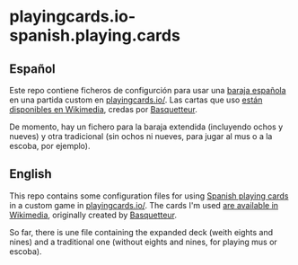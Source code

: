 # playingcards.io-spanish.playing.cards

## Español
Este repo contiene ficheros de configurción para usar una [baraja española](https://es.wikipedia.org/wiki/Baraja_espa%C3%B1ola) en una partida custom en [playingcards.io/](http://playingcards.io/). Las cartas que uso [están disponibles en Wikimedia](https://commons.wikimedia.org/wiki/Category:Spanish_playing_cards#/media/File:Baraja_espa%C3%B1ola_completa.png), credas por [Basquetteur](https://commons.wikimedia.org/wiki/User:Basquetteur).

De momento, hay un fichero para la baraja extendida (incluyendo ochos y nueves) y otra tradicional (sin ochos ni nueves, para jugar al mus o a la escoba, por ejemplo).

## English
This repo contains some configuration files for using [Spanish playing cards](https://en.wikipedia.org/wiki/Spanish_playing_cards) in a custom game in [playingcards.io/](http://playingcards.io/). The cards I'm used [are available in Wikimedia](https://commons.wikimedia.org/wiki/Category:Spanish_playing_cards#/media/File:Baraja_espa%C3%B1ola_completa.png), originally created by [Basquetteur](https://commons.wikimedia.org/wiki/User:Basquetteur).

So far, there is une file containing the expanded deck (weith eights and nines) and a traditional one (without eights and nines, for playing mus or escoba).
